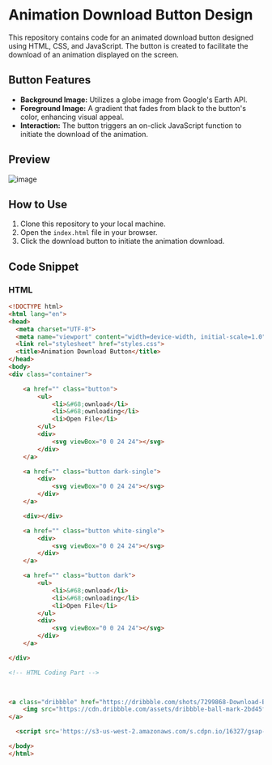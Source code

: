 # Animation Download Button Design

This repository contains code for an animated download button designed using HTML, CSS, and JavaScript. The button is created to facilitate the download of an animation displayed on the screen.

## Button Features
- **Background Image:** Utilizes a globe image from Google's Earth API.
- **Foreground Image:** A gradient that fades from black to the button's color, enhancing visual appeal.
- **Interaction:** The button triggers an on-click JavaScript function to initiate the download of the animation.

## Preview
![image](https://github.com/usmaniqbal-developer/Animation-Download-Button/assets/157515706/725a80d0-494e-4f09-bb7d-f03719c3d714)

## How to Use
1. Clone this repository to your local machine.
2. Open the `index.html` file in your browser.
3. Click the download button to initiate the animation download.

## Code Snippet

### HTML
```html
<!DOCTYPE html>
<html lang="en">
<head>
  <meta charset="UTF-8">
  <meta name="viewport" content="width=device-width, initial-scale=1.0">
  <link rel="stylesheet" href="styles.css">
  <title>Animation Download Button</title>
</head>
<body>
<div class="container">

    <a href="" class="button">
        <ul>
            <li>&#68;ownload</li>
            <li>&#68;ownloading</li>
            <li>Open File</li>
        </ul>
        <div>
            <svg viewBox="0 0 24 24"></svg>
        </div>
    </a>

    <a href="" class="button dark-single">
        <div>
            <svg viewBox="0 0 24 24"></svg>
        </div>
    </a>

    <div></div>

    <a href="" class="button white-single">
        <div>
            <svg viewBox="0 0 24 24"></svg>
        </div>
    </a>

    <a href="" class="button dark">
        <ul>
            <li>&#68;ownload</li>
            <li>&#68;ownloading</li>
            <li>Open File</li>
        </ul>
        <div>
            <svg viewBox="0 0 24 24"></svg>
        </div>
    </a>

</div>

<!-- HTML Coding Part -->

    

<a class="dribbble" href="https://dribbble.com/shots/7299868-Download-Buttons" target="_blank">
    <img src="https://cdn.dribbble.com/assets/dribbble-ball-mark-2bd45f09c2fb58dbbfb44766d5d1d07c5a12972d602ef8b32204d28fa3dda554.svg" alt="">
</a>

  <script src='https://s3-us-west-2.amazonaws.com/s.cdpn.io/16327/gsap-latest-beta.min.js'></script><script  src="./script.js"></script>

</body>
</html>

